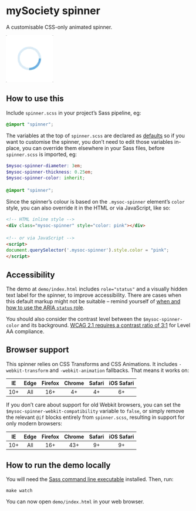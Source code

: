 # mySociety spinner

A customisable CSS-only animated spinner.

![example](demo/screengrab.gif)

## How to use this

Include `spinner.scss` in your project’s Sass pipeline, eg:

```scss
@import "spinner";
```

The variables at the top of `spinner.scss` are declared as [defaults](https://sass-lang.com/documentation/variables#default-values) so if you want to customise the spinner, you don’t need to edit those variables in-place, you can override them elsewhere in your Sass files, before `spinner.scss` is imported, eg:

```scss
$mysoc-spinner-diameter: 3em;
$mysoc-spinner-thickness: 0.25em;
$mysoc-spinner-color: inherit;

@import "spinner";
```

Since the spinner’s colour is based on the `.mysoc-spinner` element’s `color` style, you can also override it in the HTML or via JavaScript, like so:

```html
<!-- HTML inline style -->
<div class="mysoc-spinner" style="color: pink"></div>

<!-- or via JavaScript -->
<script>
document.querySelector('.mysoc-spinner').style.color = "pink";
</script>
```

## Accessibility

The demo at `demo/index.html` includes `role="status"` and a visually hidden text label for the spinner, to improve accessibility. There are cases when this default markup might not be suitable – remind yourself of [when and how to use the ARIA `status` role](https://developer.mozilla.org/en-US/docs/Web/Accessibility/ARIA/ARIA_Techniques/Using_the_status_role).

You should also consider the contrast level between the `$mysoc-spinner-color` and its background. [WCAG 2.1 requires a contrast ratio of 3:1](https://www.w3.org/TR/WCAG21/#non-text-contrast) for Level AA compliance.

## Browser support

This spinner relies on CSS Transforms and CSS Animations. It includes `-webkit-transform` and `-webkit-animation` fallbacks. That means it works on:

| IE  | Edge | Firefox | Chrome | Safari | iOS Safari |
|:---:|:----:|:-------:|:------:|:------:|:----------:|
| 10+ |  All |   16+   |   4+   |   4+   |     6+     |

If you don’t care about support for old Webkit browsers, you can set the `$mysoc-spinner-webkit-compatibility` variable to `false`, or simply remove the relevant `@if` blocks entirely from `spinner.scss`, resulting in support for only modern browsers:

| IE  | Edge | Firefox | Chrome | Safari | iOS Safari |
|:---:|:----:|:-------:|:------:|:------:|:----------:|
| 10+ |  All |   16+   |   43+  |   9+   |     9+     |

## How to run the demo locally

You will need the [Sass command line executable](https://sass-lang.com/install) installed. Then, run:

    make watch

You can now open `demo/index.html` in your web browser.
